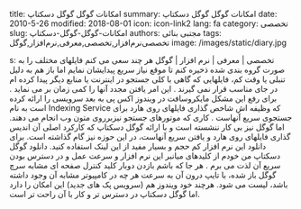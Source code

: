 title: امکانات گوگل  گوگل دسکتاپ
summary: امکانات گوگل  گوگل دسکتاپ
date: 2010-5-26
modified: 2018-08-01
icon:  icon-link2
lang: fa
category: تخصصی
slug: امکانات-گوگل-گوگل-دسکتاپ
authors: مجتبی بنائی
tags: تخصصی‌نرم‌افزار,تخصصی,معرفی,نرم‌افزار,گوگل
image: /images/static/diary.jpg

s: تخصصی | معرفی | نرم افزار | گوگل    هر چند سعی می کنم فایلهای مختلف را به صورت گروه بندی شده ذخیره کنم تا موقع نیاز سریع پیدایشان نمایم اما باز هم به دلیل تنبلی یا وقت کم، فایلهایی که گاهی با کلی جستجو در اینترنت یا منابع دیگر پیدا کرده ام در جای مناسب قرار نمی گیرند . این امر یافتن مجدد آنها را کمی زمان بر می نماید .  برای رفع این مشکل مایکروسافت در ویندوز اکس پی به بعد سرویسی را ارائه کرده است به نام Indexing Service که وظیفه اش شاخص گذاری فایلهای روی هارد برای جستجوی سریع آنهاست . کاری که موتورهای جستجو نیزبرروی متون وب انجام می دهند.  اما گوگل نیز بی کار ننشسته است و با ارائه گوگل دسکتاپ که کارکرد اصلی آن اندیس گذاری فایلهای روی هارد و یافتن سریع آنهاست، در این حوزه نیز گام گذاشته است.  برای دانلود این نرم افزار کم حجم و بسیار مفید از این لینک استفاده کنید.  دانلود گوگل دسکتاپ  من خودم از کلیدهای میانبر این نرم افزار و سرعت عمل و در دسترس بودن سریع آن لذت می برم . هر جا که باشم بازدن دوبار کلید کنترل صفحه ای مشابه سرچ گوگل باز شده، با تایپ درون آن به سرعت هر چه در کامپیوتر مشابه آن وجود داشته باشد، لیست می شود.  هرچند خود ویندوز هم (سرویس پک های جدید) این امکان را دارد اما گوگل دسکتاپ در دسترس تر و کار با آن راحت تر است.
